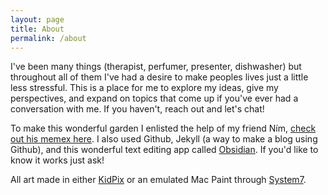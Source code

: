 ```yaml
---
layout: page
title: About
permalink: /about
---
```


I've been many things (therapist, perfumer, presenter, dishwasher) but throughout all of them I've had a desire to make peoples lives just a little less stressful. This is a place for me to explore my ideas, give my perspectives, and expand on topics that come up if you've ever had a conversation with me. If you haven't, reach out and let's chat!

To make this wonderful garden I enlisted the help of my friend Ním, [check out his memex here](https://www.mmmx.cloud/). I also used Github, Jekyll (a way to make a blog using Github), and this wonderful text editing app called [Obsidian](https://obsidian.md/). If you'd like to know it works just ask!

All art made in either [KidPix](https://kidpix.app/) or an emulated Mac Paint through [System7](https://system7.app/).
